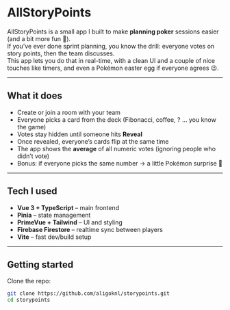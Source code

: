 # AllStoryPoints

AllStoryPoints is a small app I built to make **planning poker** sessions easier (and a bit more fun 🎉).  
If you’ve ever done sprint planning, you know the drill: everyone votes on story points, then the team discusses.  
This app lets you do that in real-time, with a clean UI and a couple of nice touches like timers, and even a Pokémon easter egg if everyone agrees 😉.

---

## What it does

- Create or join a room with your team
- Everyone picks a card from the deck (Fibonacci, coffee, ? … you know the game)
- Votes stay hidden until someone hits **Reveal**
- Once revealed, everyone’s cards flip at the same time
- The app shows the **average** of all numeric votes (ignoring people who didn’t vote)
- Bonus: if everyone picks the same number → a little Pokémon surprise 🐾

---

## Tech I used

- **Vue 3 + TypeScript** – main frontend
- **Pinia** – state management
- **PrimeVue + Tailwind** – UI and styling
- **Firebase Firestore** – realtime sync between players
- **Vite** – fast dev/build setup

---

## Getting started

Clone the repo:

```bash
git clone https://github.com/aligoknl/storypoints.git
cd storypoints